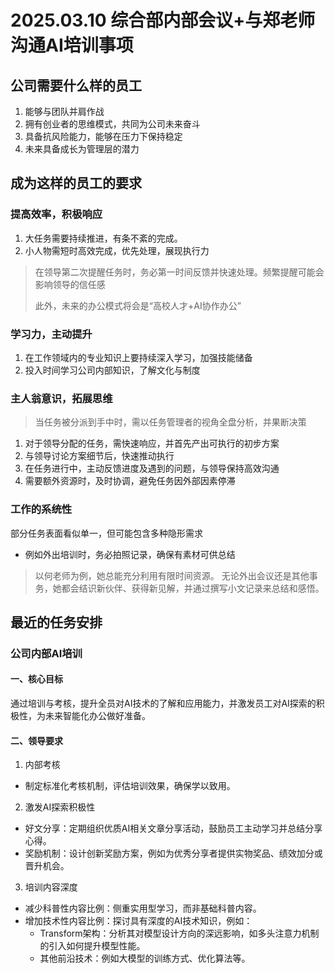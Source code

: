 # 2025.03.10 综合部内部会议+与郑老师沟通AI培训事项

## 公司需要什么样的员工

1. 能够与团队并肩作战
2. 拥有创业者的思维模式，共同为公司未来奋斗
3. 具备抗风险能力，能够在压力下保持稳定
4. 未来具备成长为管理层的潜力

## 成为这样的员工的要求

### 提高效率，积极响应

1. 大任务需要持续推进，有条不紊的完成。
2. 小人物需短时高效完成，优先处理，展现执行力

> 在领导第二次提醒任务时，务必第一时间反馈并快速处理。频繁提醒可能会影响领导的信任感
>
> 此外，未来的办公模式将会是“高校人才+AI协作办公”

### 学习力，主动提升

1. 在工作领域内的专业知识上要持续深入学习，加强技能储备
2. 投入时间学习公司内部知识，了解文化与制度

### 主人翁意识，拓展思维

> 当任务被分派到手中时，需以任务管理者的视角全盘分析，并果断决策

1. 对于领导分配的任务，需快速响应，并首先产出可执行的初步方案
2. 与领导讨论方案细节后，快速推动执行
3. 在任务进行中，主动反馈进度及遇到的问题，与领导保持高效沟通
4. 需要额外资源时，及时协调，避免任务因外部因素停滞

### 工作的系统性

部分任务表面看似单一，但可能包含多种隐形需求

- 例如外出培训时，务必拍照记录，确保有素材可供总结

> 以何老师为例，她总能充分利用有限时间资源。
> 无论外出会议还是其他事务，她都会结识新伙伴、获得新见解，并通过撰写小文记录来总结和感悟。

## 最近的任务安排

### 公司内部AI培训

#### 一、核心目标

通过培训与考核，提升全员对AI技术的了解和应用能力，并激发员工对AI探索的积极性，为未来智能化办公做好准备。

#### 二、领导要求

1. 内部考核

- 制定标准化考核机制，评估培训效果，确保学以致用。

2. 激发AI探索积极性

- 好文分享：定期组织优质AI相关文章分享活动，鼓励员工主动学习并总结分享心得。
- 奖励机制：设计创新奖励方案，例如为优秀分享者提供实物奖品、绩效加分或晋升机会。

3. 培训内容深度

- 减少科普性内容比例：侧重实用型学习，而非基础科普内容。
- 增加技术性内容比例：探讨具有深度的AI技术知识，例如：
  - Transform架构：分析其对模型设计方向的深远影响，如多头注意力机制的引入如何提升模型性能。
  - 其他前沿技术：例如大模型的训练方式、优化算法等。
